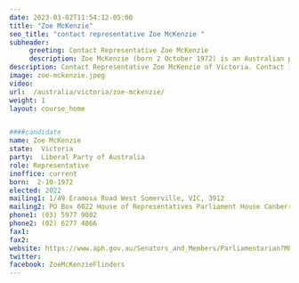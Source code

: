 ```yaml
---
date: 2023-03-02T11:54:12-05:00
title: "Zoe McKenzie"
seo_title: "contact representative Zoe McKenzie "
subheader:
     greeting: Contact Representative Zoe McKenzie
     description: Zoe McKenzie (born 2 October 1972) is an Australian politician who is a member of the Liberal Party and has served in the House of Representatives since May 2022, representing the Division of Flinders in Victoria.
description: Contact Representative Zoe McKenzie of Victoria. Contact information for Zoe McKenzie includes email address, phone number, and mailing address.
image: zoe-mckenzie.jpeg
video:
url:  /australia/victoria/zoe-mckenzie/
weight: 1
layout: course_home


####candidate
name: Zoe McKenzie
state:	Victoria
party:	Liberal Party of Australia
role: Representative
inoffice: current
born:  2-10-1972
elected: 2022
mailing1: 1/49 Eramosa Road West Somerville, VIC, 3912
mailing2: PO Box 6022 House of Representatives Parliament House Canberra ACT 2600
phone1:	(03) 5977 9082
phone2: (02) 6277 4866
fax1:
fax2:
website: https://www.aph.gov.au/Senators_and_Members/Parliamentarian?MPID=124514
twitter:
facebook: ZoeMcKenzieFlinders
---
```

